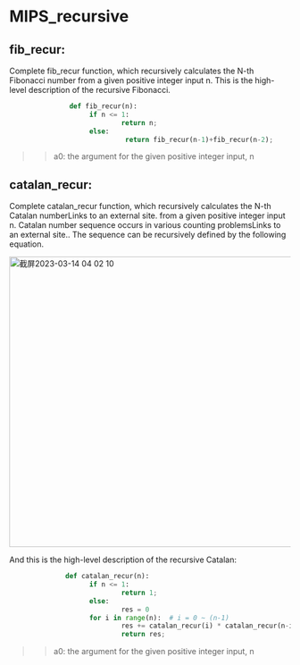 # MIPS_recursive
## fib_recur:
Complete fib_recur function, which recursively calculates the N-th Fibonacci number from a given positive integer input n. This is the high-level description of the recursive Fibonacci.

```python
	           def fib_recur(n):
                   	if n <= 1:
                        	return n;
                   	else:
                        	 return fib_recur(n-1)+fib_recur(n-2);
```
>> a0: the argument for the given positive integer input, n

## catalan_recur:
Complete catalan_recur function, which recursively calculates the N-th Catalan numberLinks to an external site. from a given positive integer input n. Catalan number sequence occurs in various counting problemsLinks to an external site.. The sequence can be recursively defined by the following equation.

<img width="520" alt="截屏2023-03-14 04 02 10" src="https://user-images.githubusercontent.com/71242774/224981776-a0a10eeb-62e6-4905-a37e-f29550fa4969.png">

 And this is the high-level description of the recursive Catalan:
```python
	          def catalan_recur(n):
                  	if n <= 1:
                      		return 1;
                 	else:
                      		res = 0
                  	for i in range(n):  # i = 0 ~ (n-1)
                      		res += catalan_recur(i) * catalan_recur(n-i-1)
                      		return res;
```
>> a0: the argument for the given positive integer input, n
